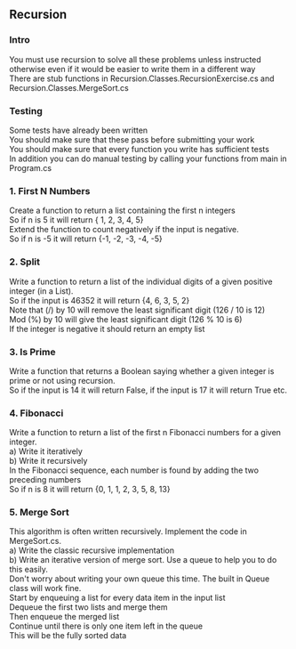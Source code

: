 ## Recursion</br>

### Intro
You must use recursion to solve all these problems unless instructed otherwise even if it would be easier to write them in a different way</br>
There are stub functions in Recursion.Classes.RecursionExercise.cs and Recursion.Classes.MergeSort.cs</br>

### Testing
Some tests have already been written</br>
You should make sure that these pass before submitting your work</br>
You should make sure that every function you write has sufficient tests</br>
In addition you can do manual testing by calling your functions from main in Program.cs</br>

### 1. First N Numbers
Create a function to return a list containing the first n integers</br>
So if n is 5 it will return { 1, 2, 3, 4, 5}</br>
Extend the function to count negatively if the input is negative.</br>
So if n is -5 it will return {-1, -2, -3, -4, -5}</br>

### 2. Split
Write a function to return a list of the individual digits of a given positive integer (in a List).</br>
So if the input is 46352 it will return {4, 6, 3, 5, 2}</br>
Note that (/) by 10 will remove the least significant digit (126 / 10 is 12)</br>
Mod (%) by 10 will give the least significant digit (126 % 10 is 6)</br>
If the integer is negative it should return an empty list</br>

### 3. Is Prime
Write a function that returns a Boolean saying whether a given integer is prime or not using recursion.</br>
So if the input is 14 it will return False, if the input is 17 it will return True etc.</br>

### 4. Fibonacci
Write a function to return a list of the first n Fibonacci numbers for a given integer.</br>
a) Write it iteratively</br>
b) Write it recursively</br>
In the Fibonacci sequence, each number is found by adding the two preceding numbers<br>
So if n is 8 it will return {0, 1, 1, 2, 3, 5, 8, 13}</br>

### 5. Merge Sort
This algorithm is often written recursively. Implement the code in MergeSort.cs.</br>
a) Write the classic recursive implementation</br>
b) Write an iterative version of merge sort. Use a queue to help you to do this easily.</br>
Don't worry about writing your own queue this time. The built in Queue<T> class will work fine.</br>
Start by enqueuing a list for every data item in the input list</br>
Dequeue the first two lists and merge them</br>
Then enqueue the merged list</br>
Continue until there is only one item left in the queue</br>
This will be the fully sorted data</br>
